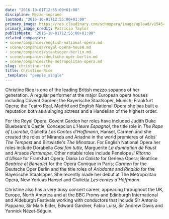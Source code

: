 ```yaml
---
date: "2016-10-01T12:55:00+01:00"
discipline: Mezzo-soprano
lastmod: "2016-10-01T12:55:00+01:00"
primary_image: https://res.cloudinary.com/schmopera/image/upload/v1545409169/media/webhook-uploads/1475322878067/2016-10-01---Christine-Rice-9-Patricia-Taylor.jpg.jpg
primary_image_credit: Patricia Taylor
publishDate: "2016-10-01T12:55:00+01:00"
related_companies:
- scene/companies/english-national-opera.md
- scene/companies/royal-opera-house.md
- scene/companies/staatsoper-berlin.md
- scene/companies/deutsche-oper-berlin.md
- scene/companies/the-metropolitan-opera.md
slug: christine-rice
title: Christine Rice
_template: "people_single"
---
```


Christine Rice is one of the leading British mezzo sopanos of her generation. A regular performer at the major European opera houses including Covent Garden; the Bayerische Staatsoper, Munich; Frankfurt Opera; the Teatro Real, Madrid and English National Opera she has built a reputation both as a singing actress and a Handelian of the highest order.

For the Royal Opera, Covent Garden her roles have included Judith Duke Bluebeard's Castle,  Concepcion *L'Heure Espagnol*, the title role in *The Rape of Lucretia*, Giulietta *Les Contes d'Hoffmann*, Hansel, Carmen and she created the roles of Miranda and Ariadne in the world premieres of Adès' *The Tempest* and Birtwistle's *The Minotaur*. For English National Opera her roles include Dorabella *Cosi fan tutte*, Marguerite *La damnation de Faust* and Arsace *Partenope*. Other notable roles include Penelope *Il Ritorno d'Ulisse* for Frankfurt Opera; Diana *La Calisto* for Geneva Opera; Beatrice *Beatrice et Benedict* for the Opera Comique in Paris; *Carmen* for the Deutsche Oper Berlin and the title roles of *Ariodante* and *Rinaldo* for the Bayerische Staatsoper. She recently made her debut at The Metropolitan Opera, New York as Hansel and Giulietta *Les contes d’Hoffmann*. 

Christine also has a very busy concert career, appearing throughout the UK, Europe, North America and at the BBC Proms and Edinburgh International and Aldeburgh Festivals working with conductors that include Sir Antonio Pappano, Sir Mark Elder, Edward Gardner, Fabio Luisi, Sir Andrew Davis and Yannick Nézet-Séguin.
